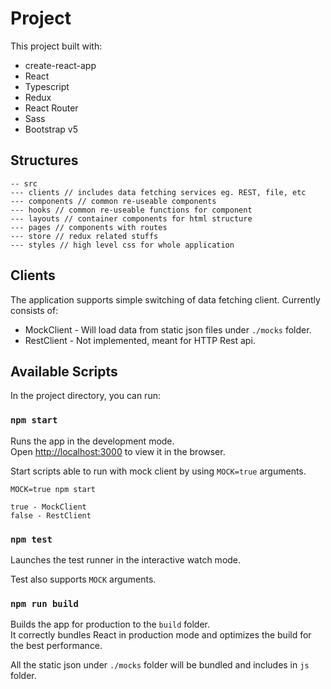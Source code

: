 # Project

This project built with:
- create-react-app
- React
- Typescript
- Redux
- React Router
- Sass
- Bootstrap v5

## Structures

```
-- src
--- clients // includes data fetching services eg. REST, file, etc
--- components // common re-useable components
--- hooks // common re-useable functions for component
--- layouts // container components for html structure
--- pages // components with routes
--- store // redux related stuffs
--- styles // high level css for whole application
```

## Clients

The application supports simple switching of data fetching client. Currently consists of:
- MockClient - Will load data from static json files under `./mocks` folder.
- RestClient - Not implemented, meant for HTTP Rest api.

## Available Scripts

In the project directory, you can run:

### `npm start`

Runs the app in the development mode.\
Open [http://localhost:3000](http://localhost:3000) to view it in the browser.

Start scripts able to run with mock client by using `MOCK=true` arguments.

```
MOCK=true npm start

true - MockClient
false - RestClient
```
### `npm test`

Launches the test runner in the interactive watch mode.

Test also supports `MOCK` arguments.

### `npm run build`

Builds the app for production to the `build` folder.\
It correctly bundles React in production mode and optimizes the build for the best performance.

All the static json under `./mocks` folder will be bundled and includes in `js` folder.
